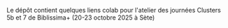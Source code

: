 Le dépôt contient quelques liens colab pour l'atelier des journées Clusters 5b et 7 de Biblissima+ (20-23 octobre 2025 à Sète)

